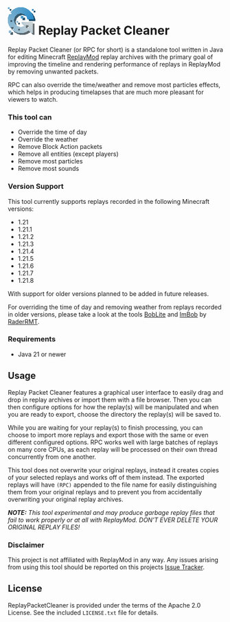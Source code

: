 # ![RPC logo](https://github.com/ExperimentalIdea/ReplayPacketCleaner/blob/master/src/main/resources/resources/icon64.png) Replay Packet Cleaner 
Replay Packet Cleaner (or RPC for short) is a standalone tool written in Java for editing Minecraft [ReplayMod](https://github.com/ReplayMod/ReplayMod) replay archives with the primary goal of improving the timeline and rendering performance of replays in ReplayMod by removing unwanted packets.

RPC can also override the time/weather and remove most particles effects, which helps in producing timelapses that are much more pleasant for viewers to watch.

### This tool can
- Override the time of day
- Override the weather
- Remove Block Action packets
- Remove all entities (except players)
- Remove most particles
- Remove most sounds

### Version Support
This tool currently supports replays recorded in the following Minecraft versions:
- 1.21
- 1.21.1
- 1.21.2
- 1.21.3
- 1.21.4
- 1.21.5
- 1.21.6
- 1.21.7
- 1.21.8

With support for older versions planned to be added in future releases.

For overriding the time of day and removing weather from replays recorded in older versions, please take a look at the tools [BobLite](https://github.com/RaderRMT/BobLite) and [ImBob](https://github.com/RaderRMT/ImBob) by [RaderRMT](https://github.com/RaderRMT).

### Requirements
- Java 21 or newer

## Usage
Replay Packet Cleaner features a graphical user interface to easily drag and drop in replay archives or import them with a file browser. Then you can then configure options for how the replay(s) will be manipulated and when you are ready to export, choose the directory the replay(s) will be saved to.

While you are waiting for your replay(s) to finish processing, you can choose to import more replays and export those with the same or even different configured options. RPC works well with large batches of replays on many core CPUs, as each replay will be processed on their own thread concurrently from one another. 

This tool does not overwrite your original replays, instead it creates copies of your selected replays and works off of them instead. The exported replays will have `(RPC)` appended to the file name for easily distinguishing them from your original replays and to prevent you from accidentally overwriting your original replay archives.

***NOTE:*** *This tool experimental and may produce garbage replay files that fail to work properly or at all with ReplayMod. DON’T EVER DELETE YOUR ORIGINAL REPLAY FILES!*


### Disclaimer
This project is not affiliated with ReplayMod in any way. Any issues arising from using this tool should be reported on this projects [Issue Tracker](https://github.com/ExperimentalIdea/ReplayPacketCleaner/issues).

## License
ReplayPacketCleaner is provided under the terms of the Apache 2.0 License. See the included `LICENSE.txt` file for details.
